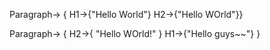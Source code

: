 Paragraph-> { H1->{"Hello World"}	H2->{"Hello WOrld"}}

Paragraph->
{
	H2->{
		"Hello WOrld!"
	}
	H1->{"Hello guys~~"}
}
